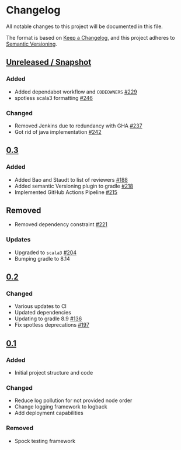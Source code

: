 # Changelog
All notable changes to this project will be documented in this file.

The format is based on [Keep a Changelog](https://keepachangelog.com/en/1.0.0/),
and this project adheres to [Semantic Versioning](https://semver.org/spec/v2.0.0.html).

## [Unreleased / Snapshot]

### Added
- Added dependabot workflow and `CODEOWNERS` [#229](https://github.com/ie3-institute/powerflow/issues/229)
- spotless scala3 formatting [#246](https://github.com/ie3-institute/powerflow/issues/246)

### Changed
- Removed Jenkins due to redundancy with GHA [#237](https://github.com/ie3-institute/powerflow/issues/237)
- Got rid of java implementation [#242](https://github.com/ie3-institute/powerflow/issues/242)

## [0.3]

### Added
- Added Bao and Staudt to list of reviewers [#188](https://github.com/ie3-institute/powerflow/issues/188)
- Added semantic Versioning plugin to gradle [#218](https://github.com/ie3-institute/powerflow/issues/218)
- Implemented GitHub Actions Pipeline [#215](https://github.com/ie3-institute/powerflow/issues/215)

## Removed
- Removed dependency constraint [#221](https://github.com/ie3-institute/powerflow/issues/221)

### Updates
- Upgraded to `scala3` [#204](https://github.com/ie3-institute/powerflow/issues/204)
- Bumping gradle to 8.14

## [0.2]

### Changed
- Various updates to CI
- Updated dependencies
- Updating to gradle 8.9 [#136](https://github.com/ie3-institute/powerflow/issues/136)
- Fix spotless deprecations [#197](https://github.com/ie3-institute/powerflow/issues/197)

## [0.1]
### Added
- Initial project structure and code

### Changed
- Reduce log pollution for not provided node order
- Change logging framework to logback
- Add deployment capabilities

### Removed
- Spock testing framework

[Unreleased / Snapshot]: https://github.com/ie3-institute/powerflow/compare/0.3...HEAD
[0.3]: https://github.com/ie3-institute/powerflow/compare/0.2...0.3
[0.2]: https://github.com/ie3-institute/powerflow/compare/0.1...0.2
[0.1]: https://github.com/ie3-institute/powerflow/releases/tag/0.1
